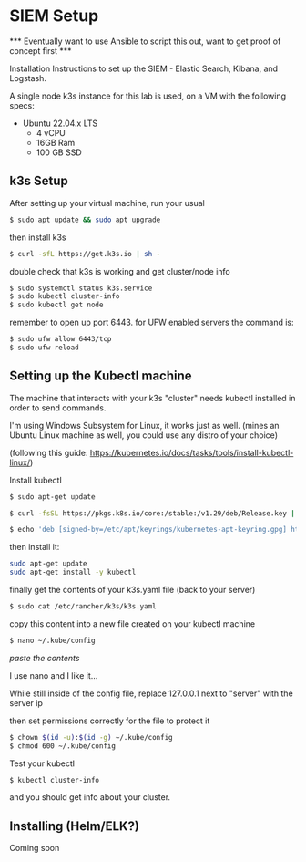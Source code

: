 # SIEM Setup
*** Eventually want to use Ansible to script this out, want to get proof of concept first ***

Installation Instructions to set up the SIEM - Elastic Search, Kibana, and Logstash.

A single node k3s instance for this lab is used, on a VM with the following specs:

 - Ubuntu 22.04.x LTS
	 - 4 vCPU
	 - 16GB Ram
	 - 100 GB SSD

## k3s Setup

After setting up your virtual machine, run your usual 
```bash
$ sudo apt update && sudo apt upgrade
```

then install k3s

```bash
$ curl -sfL https://get.k3s.io | sh -
```

double check that k3s is working and get cluster/node info

```bash
$ sudo systemctl status k3s.service
$ sudo kubectl cluster-info
$ sudo kubectl get node
```

remember to open up port 6443. for UFW enabled servers the command is:

```bash
$ sudo ufw allow 6443/tcp
$ sudo ufw reload
```
## Setting up the Kubectl machine
The machine that interacts with your k3s "cluster" needs kubectl installed in order to send commands.

I'm using Windows Subsystem for Linux, it works just as well. (mines an Ubuntu Linux machine as well, you could use any distro of your choice)

(following this guide: https://kubernetes.io/docs/tasks/tools/install-kubectl-linux/)

Install kubectl 

```bash
$ sudo apt-get update
```

```bash
$ curl -fsSL https://pkgs.k8s.io/core:/stable:/v1.29/deb/Release.key | sudo gpg --dearmor -o /etc/apt/keyrings/kubernetes-apt-keyring.gpg
```
```bash
$ echo 'deb [signed-by=/etc/apt/keyrings/kubernetes-apt-keyring.gpg] https://pkgs.k8s.io/core:/stable:/v1.29/deb/ /' | sudo tee /etc/apt/sources.list.d/kubernetes.list
```
then install it:
```bash
sudo apt-get update
sudo apt-get install -y kubectl
```
finally get the contents of your k3s.yaml file (back to your server)
```bash
$ sudo cat /etc/rancher/k3s/k3s.yaml
```
copy this content into a new file created on your kubectl machine
```bash
$ nano ~/.kube/config
```
*paste the contents* 

I use nano and I like it...

While still inside of the config file, replace 127.0.0.1 next to "server" with the server ip

then set permissions correctly for the file to protect it
```bash
$ chown $(id -u):$(id -g) ~/.kube/config
$ chmod 600 ~/.kube/config
```

Test your kubectl
```bash
$ kubectl cluster-info
```
and you should get info about your cluster.

## Installing (Helm/ELK?)
Coming soon